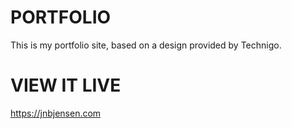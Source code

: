 # PORTFOLIO

This is my portfolio site, based on a design provided by Technigo.

# VIEW IT LIVE

https://jnbjensen.com